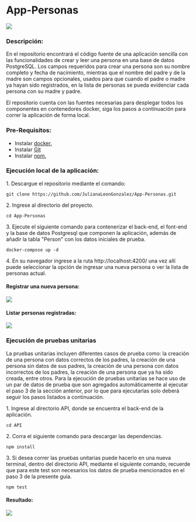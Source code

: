 # App-Personas

![](https://user-images.githubusercontent.com/60897075/160215874-57f2c923-f332-47ab-9825-0e1363b742ca.png)

### Descripción:

En el repositorio encontrará el código fuente de una aplicación sencilla con las funcionalidades de crear y leer una persona en una base de datos PostgreSQL. Los campos requeridos para crear una persona son su nombre completo y fecha de nacimiento, mientras que el nombre del padre y de la madre son campos opcionales, usados para que cuando el padre o madre ya hayan sido registrados, en la lista de personas se pueda evidenciar cada persona con su madre y padre.

El repositorio cuenta con las fuentes necesarias para desplegar todos los componentes en contenedores docker, siga los pasos a continuación para correr la aplicación de forma local.

### Pre-Requisitos:

*   Instalar [docker.](https://www.docker.com/)
*   Instalar [Git](https://git-scm.com/book/es/v2/Inicio---Sobre-el-Control-de-Versiones-Instalaci%C3%B3n-de-Git)
*   Instalar [npm.](https://docs.npmjs.com/downloading-and-installing-node-js-and-npm)

### Ejecución local de la aplicación:

1\. Descargue el repositorio mediante el comando:

```shell
git clone https://github.com/JulianaLeonGonzalez/App-Personas.git
```

2\. Ingrese al directorio del proyecto.

```shell
cd App-Personas
```

3\. Ejecute el siguiente comando para contenerizar el back-end, el font-end y la base de datos Postgresql que componen la aplicación, además de añadir la tabla "Person" con los datos iniciales de prueba.

```shell
docker-compose up -d
```

4\. En su navegador ingrese a la ruta http://localhost:4200/ una vez allí puede seleccionar la opción de ingresar una nueva persona o ver la lista de personas actual.

#### Registrar una nueva persona:

![](https://user-images.githubusercontent.com/60897075/160215927-58125621-3cc8-4601-a0ca-56d1742b76c5.png)

#### Listar personas registradas:

![](https://user-images.githubusercontent.com/60897075/160215957-bbbeb473-c74c-465f-9d1b-b4842b2e984d.png)

### **Ejecución de pruebas unitarias**

La pruebas unitarias incluyen diferentes casos de prueba como: la creación de una persona con datos correctos de los padres, la creación de una persona sin datos de sus padres, la creación de una persona con datos incorrectos de los padres, la creación de una persona que ya ha sido creada, entre otros. Para la ejecución de pruebas unitarias se hace uso de un par de datos de prueba que son agregados automáticamente al ejecutar el paso 3 de la sección anterior, por lo que para ejecutarlas solo deberá seguir los pasos listados a continuación.

1\. Ingrese al directorio API, donde se encuentra el back-end de la aplicación.

```shell
cd API 
```

2\. Corra el siguiente comando para descargar las dependencias.

```shell
npm install
```

3\. Si desea correr las pruebas unitarias puede hacerlo en una nueva terminal, dentro del directorio API, mediante el siguiente comando, recuerde que para este test son necesarios los datos de prueba mencionados en el paso 3 de la presente guía.

```shell
npm test
```

#### Resultado:

![](https://user-images.githubusercontent.com/60897075/160681099-65d1fa84-5c2e-4d6b-9281-321cbfcf9fad.png)
